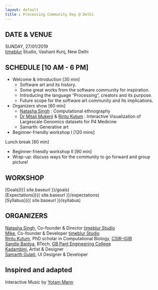 ```yaml
---
layout: default
title : Processing Community Day @ Delhi
---
```

## DATE & VENUE
SUNDAY, 27/01/2019  
[timeblur](https://www.timeblur.io) Studio, Vashant Kunj, New Delhi  

## SCHEDULE [10 AM - 6 PM]
- Welcome & introduction [30 min]
  - Software art and its history.
  - Some great works from the software community for inspiration.
  - Introducing the language “Processing”, creators and its purpose.
  - Future scope for the software art community and Its implications.  
- Organizers show [60 min]
  - [Natasha Singh](https://www.timeblur.io/#about-us) : Computational ethnography
  - [Dr Mitali Mukerji](https://en.wikipedia.org/wiki/Mitali_Mukerji) & [Rintu Kutum](https://twitter.com/rintukutum) : Interactive Visualization of Largescale Genomics datasets for P4 Medicine
  - Samarth: Generative art  
- Beginner-friendly workshop I [120 mins]  

Lunch break [60 min]  
- Beginner-friendly workshop II [90 min]  
- Wrap-up: discuss ways for the community to go forward and group picture!


## WORKSHOP
[Goals]({{ site.baseurl }}/goals)  
[Expectations]({{ site.baseurl }}/expectations)  
[Syllabus]({{ site.baseurl }}/syllabus)  

## ORGANIZERS
[Natasha Singh](https://twitter.com/n_tashing), Co-founder & Director [timeblur Studio](https://twitter.com/timeblurIndia)  
[Mike](https://twitter.com/MikeCj184), Co-founder & Developer [timeblur Studio](https://twitter.com/timeblurIndia)  
[Rintu Kutum](https://twitter.com/rintukutum), PhD scholar in Computational Biology, [CSIR-IGIB](https://twitter.com/IGIB_DEL_110007)  
[Sandip Baidya](https://twitter.com/grassDipper), BTech, [GB Pant Engineering College](http://www.gbpec.edu.in/)  
[Kadambini](https://www.instagram.com/dotssandpoint/), Artist & Designer  
[Samarth Gulati](https://twitter.com/samarthishere), UI Designer & Developer  

## Inspired and adapted  
Interactive Music by [Yotam Mann](https://github.com/tambien/InteractiveMusic)
